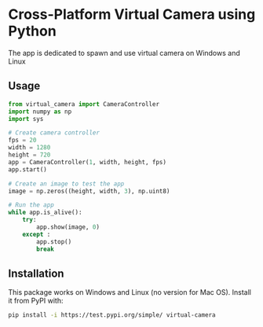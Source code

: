 # Cross-Platform Virtual Camera using Python
The app is dedicated to spawn and use virtual camera on Windows and Linux

## Usage
```py
from virtual_camera import CameraController
import numpy as np
import sys

# Create camera controller
fps = 20
width = 1280
height = 720
app = CameraController(1, width, height, fps)
app.start()

# Create an image to test the app
image = np.zeros((height, width, 3), np.uint8)

# Run the app
while app.is_alive():
    try:
        app.show(image, 0)
    except :
        app.stop()
        break
```

## Installation
This package works on Windows and Linux (no version for Mac OS). Install it from PyPI with:

```sh
pip install -i https://test.pypi.org/simple/ virtual-camera
```